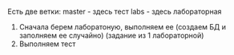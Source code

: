 Есть две ветки:
   master - здесь тест
   labs - здесь лабораторная

1) Сначала берем лаборатоную, выполняем ее (создаем БД и заполняем ее случайно)
(задание из 1 лабораторной)
2) Выполняем тест
